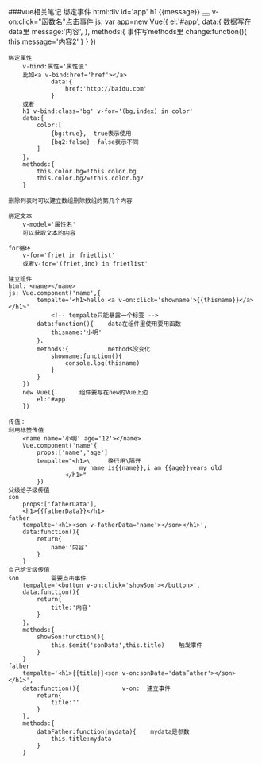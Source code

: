 ###vue相关笔记
    绑定事件
    html:div id='app'
            h1  {{message}}
            <button v-on:click='change'></button>   v-on:click="函数名"点击事件
    js: var app=new Vue({
            el:'#app',
            data:{      数据写在data里
                message:'内容',
            },
            methods:{       事件写methods里
                change:function(){
                    this.message='内容2'
                }
            }
        })

    绑定属性
        v-bind:属性='属性值'
        比如<a v-bind:href='href'></a>
                data:{
                    href:'http://baidu.com'
                }
        或者
        h1 v-bind:class='bg' v-for='(bg,index) in color'
        data:{
            color:[
                {bg:true},  true表示使用
                {bg2:false}  false表示不同
            ]
        }，
        methods:{
            this.color.bg=!this.color.bg
            this.color.bg2=!this.color.bg2
        }

    删除列表时可以建立数组删除数组的第几个内容

    绑定文本
        v-model='属性名'
        可以获取文本的内容

    for循环
        v-for='friet in frietlist'
        或者v-for='(friet,ind) in frietlist'

    建立组件
    html: <name></name>
    js: Vue.component('name',{
            tempalte='<h1>hello <a v-on:click='showname'>{{thisname}}</a></h1>'
                <!-- tempalte只能暴露一个标签 -->
            data:function(){    data在组件里使用要用函数
                thisname:'小明'
            }，
            methods:{           methods没变化
                showname:function(){
                    console.log(thisname)
                }
            }
        })
        new Vue({       组件要写在new的Vue上边
            el:'#app'
        })

    传值：
    利用标签传值
        <name name='小明' age='12'></name>
        Vue.component('name'{
            props:['name','age']
            tempalte="<h1>\     换行用\隔开
                        my name is{{name}},i am {{age}}years old
                    </h1>"
            })
    父级给子级传值
    son
        props:['fatherData'],
        <h1>{{fatherData}}</h1>
    father
        tempalte='<h1><son v-fatherData='name'></son></h1>',
        data:function(){
            return{
                name:'内容'
            }
        }
    自己给父级传值
    son         需要点击事件
        tempalte='<button v-on:click='showSon'></button>',
        data:function(){
            return{
                title:'内容'
            }
        }，
        methods:{
            showSon:function(){
                this.$emit('sonData',this.title)    触发事件
            }
        }
    father
        tempalte='<h1>{{title}}<son v-on:sonData='dataFather'></son></h1>',
        data:function(){            v-on:  建立事件
            return{
                title:''
            }
        },
        methods:{
            dataFather:function(mydata){    mydata是参数
                this.title:mydata
            }
        }




